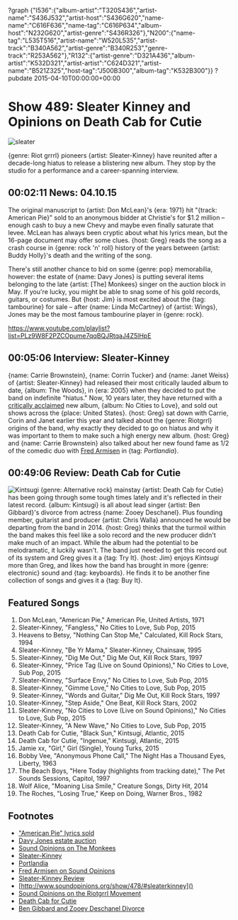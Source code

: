 ?graph {"I536":{"album-artist":"T320S436","artist-name":"S436J532","artist-host":"S436G620","name-name":"C616F636","name-tag":"C616P634","album-host":"N232G620","artist-genre":"S436R326"},"N200":{"name-tag":"L535T516","artist-name":"W520L535","artist-track":"B340A562","artist-genre":"B340R253","genre-track":"R253A562"},"R132":{"artist-genre":"D321A436","album-artist":"K532D321","artist-artist":"C624D321","artist-name":"B521Z325","host-tag":"J500B300","album-tag":"K532B300"}}
?pubdate 2015-04-10T00:00:00+00:00

# Show 489: Sleater Kinney and Opinions on Death Cab for Cutie

![sleater](http://sound-images.s3.amazonaws.com/images/2015/sleater_web.jpg)

{genre: Riot grrrl} pioneers {artist: Sleater-Kinney} have reunited after a decade-long hiatus to release a blistering new album. They stop by the studio for a performance and a career-spanning interview.


## 00:02:11 News: 04.10.15
The original manuscript to {artist: Don McLean}'s {era: 1971} hit "{track: American Pie}" sold to an anonymous bidder at Christie's for $1.2 million – enough cash to buy a new Chevy and maybe even finally saturate that levee. McLean has always been cryptic about what his lyrics mean, but the 16-page document may offer some clues. {host: Greg} reads the song as a crash course in {genre: rock 'n' roll} history of the years between {artist: Buddy Holly}'s death and the writing of the song.

There's still another chance to bid on some {genre: pop} memorabilia, however: the estate of {name: Davy Jones} is putting several items belonging to the late {artist: [The] Monkees} singer on the auction block in May. If you're lucky, you might be able to snag some of his gold records, guitars, or costumes. But {host: Jim} is most excited about the {tag: tambourine} for sale – after {name: Linda McCartney} of {artist: Wings}, Jones may be the most famous tambourine player in {genre: rock}.

https://www.youtube.com/playlist?list=PLz9W8F2PZCOpume7qqBQJRtqaJ4Z5lHpE

## 00:05:06 Interview: Sleater-Kinney
{name: Carrie Brownstein}, {name: Corrin Tucker} and {name: Janet Weiss} of {artist: Sleater-Kinney} had released their most critically lauded album to date, {album: The Woods}, in {era: 2005} when they decided to put the band on indefinite "hiatus." Now, 10 years later, they have returned with a [critically acclaimed](http://www.soundopinions.org/show/478/#sleaterkinney) new album, {album: No Cities to Love}, and sold out shows across the {place: United States}. {host: Greg} sat down with Carrie, Corin and Janet earlier this year and talked about the {genre: Riotgrrl} origins of the band, why exactly they decided to go on hiatus and why it was important to them to make such a high energy new album. {host: Greg} and {name: Carrie Brownstein} also talked about her new found fame as 1/2 of the comedic duo with [Fred Armisen](http://www.soundopinions.org/show/327/#fredarmisen) in {tag: 
*Portlandia*}.


## 00:49:06 Review: Death Cab for Cutie
![Kintsugi](http://is3.mzstatic.com/image/pf/us/r30/Music3/v4/0f/e1/0a/0fe10a85-4fb9-c546-5004-ca4ebbb92ec7/075679930682.600x600-75.jpg "5448636/958998203")
{genre: Alternative rock} mainstay {artist: Death Cab for Cutie} has been going through some tough times lately and it's reflected in their latest record. {album: Kintsugi} is all about lead singer {artist: Ben Gibbard}'s divorce from actress {name: Zooey Deschanel}. Plus founding member, guitarist and producer {artist: Chris Walla} announced he would be departing from the band in 2014. {host: Greg} thinks that the turmoil within the band makes this feel like a solo record and the new producer didn't make much of an impact. While the album had the potential to be melodramatic, it luckily wasn't. The band just needed to get this record out of its system and Greg gives it a {tag: Try It}. {host: Jim} enjoys *Kintsugi* more than Greg, and likes how the band has brought in more {genre: electronic} sound and {tag: keyboards}. He finds it to be another fine collection of songs and gives it a {tag: Buy It}.


## Featured Songs
1. Don McLean, "American Pie," American Pie, United Artists, 1971
1. Sleater-Kinney, "Fangless," No Cities to Love, Sub Pop, 2015 
1. Heavens to Betsy, "Nothing Can Stop Me," Calculated, Kill Rock Stars, 1994 
1. Sleater-Kinney, "Be Yr Mama," Sleater-Kinney, Chainsaw, 1995 
1. Sleater-Kinney, "Dig Me Out," Dig Me Out, Kill Rock Stars, 1997 
1. Sleater-Kinney, "Price Tag (Live on Sound Opinions)," No Cities to Love, Sub Pop, 2015 
1. Sleater-Kinney, "Surface Envy," No Cities to Love, Sub Pop, 2015 
1. Sleater-Kinney, "Gimme Love," No Cities to Love, Sub Pop, 2015 
1. Sleater-Kinney, "Words and Guitar," Dig Me Out, Kill Rock Stars, 1997 
1. Sleater-Kinney, "Step Aside," One Beat, Kill Rock Stars, 2002 
1. Sleater-Kinney, "No Cities to Love (Live on Sound Opinions)," No Cities to Love, Sub Pop, 2015 
1. Sleater-Kinney, "A New Wave," No Cities to Love, Sub Pop, 2015 
1. Death Cab for Cutie, "Black Sun," Kintsugi, Atlantic, 2015 
1. Death Cab for Cutie, "Ingenue," Kintsugi, Atlantic, 2015 
1. Jamie xx, "Girl," Girl (Single), Young Turks, 2015 
1. Bobby Vee, "Anonymous Phone Call," The Night Has a Thousand Eyes, Liberty, 1963 
1. The Beach Boys, "Here Today (highlights from tracking date)," The Pet Sounds Sessions, Capitol, 1997
1. Wolf Alice, "Moaning Lisa Smile," Creature Songs, Dirty Hit, 2014 
1. The Roches, "Losing True," Keep on Doing, Warner Bros., 1982 


## Footnotes
- ["American Pie" lyrics sold](http://www.washingtonpost.com/national/don-mcleans-american-pie-could-bring-15m-at-auction/2015/04/07/6ba69b92-dce8-11e4-b6d7-b9bc8acf16f7_story.html)
- [Davy Jones estate auction](http://www.latimes.com/entertainment/music/posts/la-et-ms-monkees-davy-jones-auction-estate-20150406-story.html)
- [Sound Opinions on The Monkees](/show/273/#themonkees)
- [Sleater-Kinney](http://www.sleater-kinney.com/)
- [Portlandia](http://www.ifc.com/shows/portlandia)
- [Fred Armisen on Sound Opinions](http://www.soundopinions.org/show/327/#fredarmisen)
- [Sleater-Kinney Review]()
- [http://www.soundopinions.org/show/478/#sleaterkinney]()
- [Sound Opinions on the Riotgrrl Movement](http://www.soundopinions.org/show/285/#riotgrrrl)
- [Death Cab for Cutie](http://deathcabforcutie.com/home/)
- [Ben Gibbard and Zooey Deschanel Divorce](http://www.rollingstone.com/music/news/ben-gibbard-zooey-deschanel-finalize-divorce-20121218)
